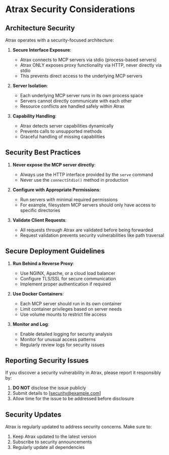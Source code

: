 # Atrax Security Considerations

## Architecture Security

Atrax operates with a security-focused architecture:

1. **Secure Interface Exposure**:
   - Atrax connects to MCP servers via stdio (process-based servers)
   - Atrax ONLY exposes proxy functionality via HTTP, never directly via stdio
   - This prevents direct access to the underlying MCP servers

2. **Server Isolation**:
   - Each underlying MCP server runs in its own process space
   - Servers cannot directly communicate with each other
   - Resource conflicts are handled safely within Atrax

3. **Capability Handling**:
   - Atrax detects server capabilities dynamically
   - Prevents calls to unsupported methods
   - Graceful handling of missing capabilities

## Security Best Practices

1. **Never expose the MCP server directly**:
   - Always use the HTTP interface provided by the `serve` command
   - Never use the `connectStdio()` method in production

2. **Configure with Appropriate Permissions**:
   - Run servers with minimal required permissions
   - For example, filesystem MCP servers should only have access to specific directories

3. **Validate Client Requests**:
   - All requests through Atrax are validated before being forwarded
   - Request validation prevents security vulnerabilities like path traversal

## Secure Deployment Guidelines

1. **Run Behind a Reverse Proxy**:
   - Use NGINX, Apache, or a cloud load balancer
   - Configure TLS/SSL for secure communication
   - Implement proper authentication if required

2. **Use Docker Containers**:
   - Each MCP server should run in its own container
   - Limit container privileges based on server needs
   - Use volume mounts to restrict file access

3. **Monitor and Log**:
   - Enable detailed logging for security analysis
   - Monitor for unusual access patterns
   - Regularly review logs for security issues

## Reporting Security Issues

If you discover a security vulnerability in Atrax, please report it responsibly by:

1. **DO NOT** disclose the issue publicly
2. Submit details to [security@example.com]
3. Allow time for the issue to be addressed before disclosure

## Security Updates

Atrax is regularly updated to address security concerns. Make sure to:

1. Keep Atrax updated to the latest version
2. Subscribe to security announcements
3. Regularly update all dependencies
